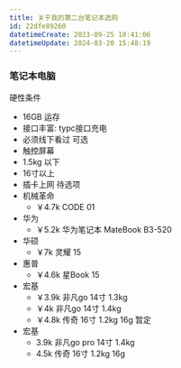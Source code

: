 ```yaml
---
title: 关于我的第二台笔记本选购
id: 22dfe89260
datetimeCreate: 2023-09-25 10:41:06
datetimeUpdate: 2024-03-20 15:48:19
---
```

### 笔记本电脑
硬性条件

- 16GB 运存
- 接口丰富: typc接口充电
- 必须线下看过
可选
- 触控屏幕
- 1.5kg 以下
- 16寸以上
- 插卡上网
待选项
- 机械革命
	- ￥4.7k CODE 01 
- 华为
	- ￥5.2k 华为笔记本 MateBook B3-520
- 华硕
	- ￥7k 灵耀 15
- 惠普 
	- ￥4.6k 星Book 15
- 宏基
	- ￥3.9k 非凡go 14寸 1.3kg 
	- ￥4k 非凡go 14寸 1.4kg 
	- ￥4.8k 传奇 16寸 1.2kg 16g
暂定
- 宏基 
	- 3.9k 非凡go pro 14寸 1.4kg 
	- 4.5k 传奇 16寸 1.2kg 16g